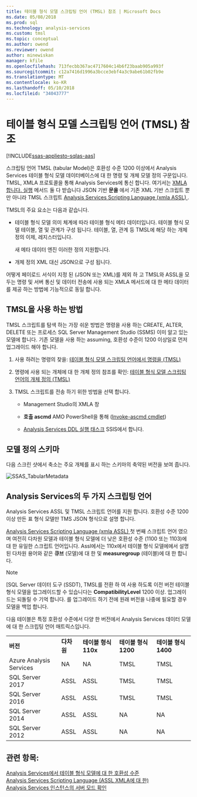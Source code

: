```yaml
---
title: 테이블 형식 모델 스크립팅 언어 (TMSL) 참조 | Microsoft Docs
ms.date: 05/08/2018
ms.prod: sql
ms.technology: analysis-services
ms.custom: tmsl
ms.topic: conceptual
ms.author: owend
ms.reviewer: owend
author: minewiskan
manager: kfile
ms.openlocfilehash: 713fecbb367ac4717604c14b6f23baab905a993f
ms.sourcegitcommit: c12a7416d1996a3bcce3ebf4a3c9abe61b02fb9e
ms.translationtype: MT
ms.contentlocale: ko-KR
ms.lasthandoff: 05/10/2018
ms.locfileid: "34043777"
---
```

# <a name="tabular-model-scripting-language-tmsl-reference"></a>테이블 형식 모델 스크립팅 언어 (TMSL) 참조
[!INCLUDE[ssas-appliesto-sqlas-aas](../includes/ssas-appliesto-sqlas-aas.md)]

  스크립팅 언어 TMSL (tabular Model)은 호환성 수준 1200 이상에서 Analysis Services 테이블 형식 모델 데이터베이스에 대 한 명령 및 개체 모델 정의 구문입니다. TMSL, XMLA 프로토콜을 통해 Analysis Services에 통신 합니다. 여기서는 [XMLA 합니다. 실행](../analysis-services/xmla/xml-elements-methods-execute.md) 메서드 둘 다 받습니다 JSON 기반 **문을** 에서 기존 XML 기반 스크립트 뿐만 아니라 TMSL 스크립트 [Analysis Services Scripting Language &#40;xmla ASSL&#41; ](../analysis-services/scripting/analysis-services-scripting-language-assl-for-xmla.md).  
  
 TMSL의 주요 요소는 다음과 같습니다.  
  
-   테이블 형식 모델 의미 체계에 따라 테이블 형식 메타 데이터입니다. 테이블 형식 모델 테이블, 열 및 관계가 구성 됩니다. 테이블, 열, 관계 등 TMSL에 해당 하는 개체 정의 이제, 레지스터입니다.  
  
     새 메타 데이터 엔진 이러한 정의 지원합니다.  
  
-   개체 정의 XML 대신 JSON으로 구성 됩니다.  
  
 어떻게 페이로드 서식이 지정 된 (JSON 또는 XML)를 제외 하 고 TMSL와 ASSL을 모두는 명령 및 서버 통신 및 데이터 전송에 사용 되는 XMLA 메서드에 대 한 메타 데이터를 제공 하는 방법에 기능적으로 동일 합니다.  
  
## <a name="how-to-use-tmsl"></a>TMSL을 사용 하는 방법  
 TMSL 스크립트를 탐색 하는 가장 쉬운 방법은 명령을 사용 하는 CREATE, ALTER, DELETE 또는 프로세스 SQL Server Management Studio (SSMS) 이미 알고 있는 모델에 합니다. 기존 모델을 사용 하는 assuming, 호환성 수준이 1200 이상일로 먼저 업그레이드 해야 합니다.  
  
1.  사용 하려는 명령의 찾을: [테이블 형식 모델 스크립팅 언어에서 명령을 &#40;TMSL&#41;](../analysis-services/tabular-models-scripting-language-commands/tmsl-reference-commands.md)  
  
2.  명령에 사용 되는 개체에 대 한 개체 정의 참조를 확인: [테이블 형식 모델 스크립팅 언어의 개체 정의 &#40;TMSL&#41;](../analysis-services/tabular-models-scripting-language-objects/tmsl-reference-tabular-objects.md)  
  
3.  TMSL 스크립트를 전송 하기 위한 방법을 선택 합니다.  
  
    -   Management Studio의 XMLA 창  
  
    -   **호출 ascmd** AMO PowerShell을 통해 ([Invoke-ascmd cmdlet](../analysis-services/powershell/invoke-ascmd-cmdlet.md))  
  
    -   [Analysis Services DDL 실행 태스크](../integration-services/control-flow/analysis-services-execute-ddl-task.md) SSIS에서 합니다.  
  
## <a name="model-definition-schema"></a>모델 정의 스키마  
 다음 스크린 샷에서 축소는 주요 개체를 표시 하는 스키마의 축약된 버전을 보여 줍니다.  
  
 ![SSAS_TabularMetadata](../analysis-services/media/ssas-tabularmetadata.JPG "SSAS_TabularMetadata")  
  
## <a name="scripting-languages-in-analysis-services"></a>Analysis Services의 두 가지 스크립팅 언어  
 Analysis Services ASSL 및 TMSL 스크립트 언어를 지원 합니다. 호환성 수준 1200 이상 만든 표 형식 모델만 TMS JSON 형식으로 설명 합니다.  
  
 [Analysis Services Scripting Language &#40;xmla ASSL&#41; ](../analysis-services/scripting/analysis-services-scripting-language-assl-for-xmla.md) 첫 번째 스크립트 언어 였으며 여전히 다차원 모델과 테이블 형식 모델에 더 낮은 호환성 수준 (1100 또는 1103)에 대 한 유일한 스크립트 언어입니다. Assl에서는 110x에서 테이블 형식 모델에에서 설명 된 다차원 용어와 같은 **큐브** (모델)에 대 한 및 **measuregroup** (테이블)에 대 한 합니다.  
  
> [!NOTE]  
>  [SQL Server 데이터 도구 (SSDT), TMSL를 전환 하 여 사용 하도록 이전 버전 테이블 형식 모델을 업그레이드할 수 있습니다는 **CompatibilityLevel** 1200 이상. 업그레이드는 되돌릴 수 기억 합니다. 를 업그레이드 하기 전에 원래 버전을 나중에 필요할 경우 모델을 백업 합니다.  
  
 다음 테이블은 특정 호환성 수준에서 다양 한 버전에서 Analysis Services 데이터 모델에 대 한 스크립팅 언어 매트릭스입니다.  

||||||  
|-|-|-|-|-|  
|**버전**|**다차원**|**테이블 형식 110x**|**테이블 형식 1200**| **테이블 형식 1400** |
|Azure Analysis Services|NA|NA|TMSL|TMSL| 
|SQL Server 2017|ASSL|ASSL|TMSL|TMSL| 
|SQL Server 2016|ASSL|ASSL|TMSL|TMSL| 
|SQL Server 2014|ASSL|ASSL|NA|NA|   
|SQL Server 2012|ASSL|ASSL|NA|NA|  

  
## <a name="see-also"></a>관련 항목:  
 [Analysis Services에서 테이블 형식 모델에 대 한 호환성 수준](../analysis-services/tabular-models/compatibility-level-for-tabular-models-in-analysis-services.md)   
 [Analysis Services Scripting Language &#40;ASSL XMLA에 대 한&#41;](../analysis-services/scripting/analysis-services-scripting-language-assl-for-xmla.md)   
 [Analysis Services 인스턴스의 서버 모드 확인](../analysis-services/instances/determine-the-server-mode-of-an-analysis-services-instance.md)  
  
  
